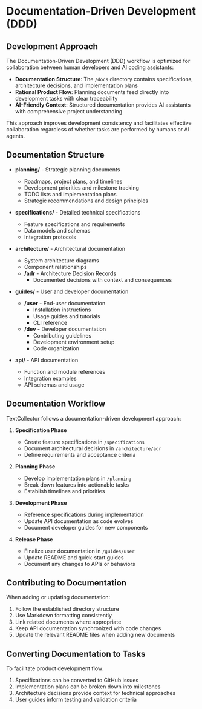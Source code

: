 # Documentation-Driven Development (DDD)

## Development Approach

The Documentation-Driven Development (DDD) workflow is optimized for collaboration between human developers and AI coding assistants:

- **Documentation Structure**: The `/docs` directory contains specifications, architecture decisions, and implementation plans
- **Rational Product Flow**: Planning documents feed directly into development tasks with clear traceability
- **AI-Friendly Context**: Structured documentation provides AI assistants with comprehensive project understanding

This approach improves development consistency and facilitates effective collaboration regardless of whether tasks are performed by humans or AI agents.

## Documentation Structure

- **planning/** - Strategic planning documents
  - Roadmaps, project plans, and timelines
  - Development priorities and milestone tracking
  - TODO lists and implementation plans
  - Strategic recommendations and design principles

- **specifications/** - Detailed technical specifications
  - Feature specifications and requirements
  - Data models and schemas
  - Integration protocols

- **architecture/** - Architectural documentation
  - System architecture diagrams
  - Component relationships
  - **/adr** - Architecture Decision Records
    - Documented decisions with context and consequences

- **guides/** - User and developer documentation
  - **/user** - End-user documentation
    - Installation instructions
    - Usage guides and tutorials
    - CLI reference
  - **/dev** - Developer documentation
    - Contributing guidelines
    - Development environment setup
    - Code organization

- **api/** - API documentation
  - Function and module references
  - Integration examples
  - API schemas and usage

## Documentation Workflow

TextCollector follows a documentation-driven development approach:

1. **Specification Phase**
   - Create feature specifications in `/specifications`
   - Document architectural decisions in `/architecture/adr`
   - Define requirements and acceptance criteria

2. **Planning Phase**
   - Develop implementation plans in `/planning` 
   - Break down features into actionable tasks
   - Establish timelines and priorities

3. **Development Phase**
   - Reference specifications during implementation
   - Update API documentation as code evolves
   - Document developer guides for new components

4. **Release Phase**
   - Finalize user documentation in `/guides/user`
   - Update README and quick-start guides
   - Document any changes to APIs or behaviors

## Contributing to Documentation

When adding or updating documentation:

1. Follow the established directory structure
2. Use Markdown formatting consistently
3. Link related documents where appropriate
4. Keep API documentation synchronized with code changes
5. Update the relevant README files when adding new documents

## Converting Documentation to Tasks

To facilitate product development flow:

1. Specifications can be converted to GitHub issues
2. Implementation plans can be broken down into milestones
3. Architecture decisions provide context for technical approaches
4. User guides inform testing and validation criteria
